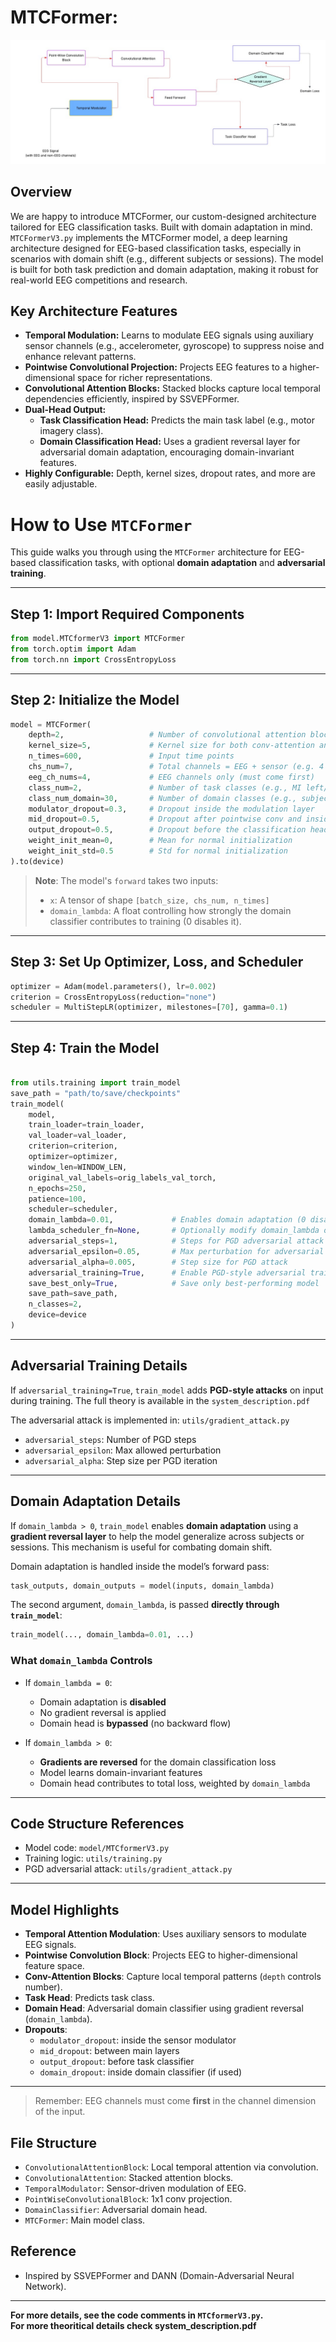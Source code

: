 # MTCFormer:

![MTCFormer Architecture](Arch.jpeg)

## Overview
We are happy to introduce MTCFormer, our custom-designed architecture tailored for EEG classification tasks. Built with domain adaptation in mind.
`MTCFormerV3.py` implements the MTCFormer model, a deep learning architecture designed for EEG-based classification tasks, especially in scenarios with domain shift (e.g., different subjects or sessions). The model is built for both task prediction and domain adaptation, making it robust for real-world EEG competitions and research.

## Key Architecture Features

- **Temporal Modulation:** Learns to modulate EEG signals using auxiliary sensor channels (e.g., accelerometer, gyroscope) to suppress noise and enhance relevant patterns.
- **Pointwise Convolutional Projection:** Projects EEG features to a higher-dimensional space for richer representations.
- **Convolutional Attention Blocks:** Stacked blocks capture local temporal dependencies efficiently, inspired by SSVEPFormer.
- **Dual-Head Output:**
  - **Task Classification Head:** Predicts the main task label (e.g., motor imagery class).
  - **Domain Classification Head:** Uses a gradient reversal layer for adversarial domain adaptation, encouraging domain-invariant features.
- **Highly Configurable:** Depth, kernel sizes, dropout rates, and more are easily adjustable.


#  How to Use `MTCFormer`

This guide walks you through using the `MTCFormer` architecture for EEG-based classification tasks, with optional **domain adaptation** and **adversarial training**.

---

##  Step 1: Import Required Components

```python
from model.MTCformerV3 import MTCFormer
from torch.optim import Adam
from torch.nn import CrossEntropyLoss
```

---

##  Step 2: Initialize the Model

```python
model = MTCFormer(
    depth=2,                   # Number of convolutional attention blocks
    kernel_size=5,             # Kernel size for both conv-attention and pointwise conv
    n_times=600,               # Input time points
    chs_num=7,                 # Total channels = EEG + sensor (e.g. 4 EEG + 3 sensors)
    eeg_ch_nums=4,             # EEG channels only (must come first)
    class_num=2,               # Number of task classes (e.g., MI left/right)
    class_num_domain=30,       # Number of domain classes (e.g., subjects)
    modulator_dropout=0.3,     # Dropout inside the modulation layer
    mid_dropout=0.5,           # Dropout after pointwise conv and inside conv-attention
    output_dropout=0.5,        # Dropout before the classification head
    weight_init_mean=0,        # Mean for normal initialization
    weight_init_std=0.5        # Std for normal initialization
).to(device)
```

>  **Note**: The model's `forward` takes two inputs:
> - `x`: A tensor of shape `[batch_size, chs_num, n_times]`
> - `domain_lambda`: A float controlling how strongly the domain classifier contributes to training (0 disables it).

---

##  Step 3: Set Up Optimizer, Loss, and Scheduler

```python
optimizer = Adam(model.parameters(), lr=0.002)
criterion = CrossEntropyLoss(reduction="none")
scheduler = MultiStepLR(optimizer, milestones=[70], gamma=0.1)
```

---

##  Step 4: Train the Model

```python

from utils.training import train_model
save_path = "path/to/save/checkpoints"
train_model(
    model,
    train_loader=train_loader,
    val_loader=val_loader,
    criterion=criterion,
    optimizer=optimizer,
    window_len=WINDOW_LEN,
    original_val_labels=orig_labels_val_torch,
    n_epochs=250,
    patience=100,
    scheduler=scheduler,
    domain_lambda=0.01,             # Enables domain adaptation (0 disables)
    lambda_scheduler_fn=None,       # Optionally modify domain_lambda over time
    adversarial_steps=1,            # Steps for PGD adversarial attack
    adversarial_epsilon=0.05,       # Max perturbation for adversarial noise
    adversarial_alpha=0.005,        # Step size for PGD attack
    adversarial_training=True,      # Enable PGD-style adversarial training
    save_best_only=True,            # Save only best-performing model
    save_path=save_path,
    n_classes=2,
    device=device
)

```


---

##  Adversarial Training Details

If `adversarial_training=True`, `train_model` adds **PGD-style attacks** on input during training. The full theory is available in the `system_description.pdf`

The adversarial attack is implemented in: `utils/gradient_attack.py`



- `adversarial_steps`: Number of PGD steps
- `adversarial_epsilon`: Max allowed perturbation
- `adversarial_alpha`: Step size per PGD iteration

---

##  Domain Adaptation Details

If `domain_lambda > 0`, `train_model` enables **domain adaptation** using a **gradient reversal layer** to help the model generalize across subjects or sessions. This mechanism is useful for combating domain shift.

Domain adaptation is handled inside the model’s forward pass:

```python
task_outputs, domain_outputs = model(inputs, domain_lambda)
```

The second argument, `domain_lambda`, is passed **directly through `train_model`**:

```python
train_model(..., domain_lambda=0.01, ...)
```

###  What `domain_lambda` Controls

- If `domain_lambda = 0`:  
  - Domain adaptation is **disabled**  
  - No gradient reversal is applied  
  - Domain head is **bypassed** (no backward flow)

- If `domain_lambda > 0`:  
  - **Gradients are reversed** for the domain classification loss  
  - Model learns domain-invariant features
  - Domain head contributes to total loss, weighted by `domain_lambda`

---

##  Code Structure References

- Model code: `model/MTCformerV3.py`
- Training logic: `utils/training.py`
- PGD adversarial attack: `utils/gradient_attack.py`

---

##  Model Highlights 

- **Temporal Attention Modulation**: Uses auxiliary sensors to modulate EEG signals.
- **Pointwise Convolution Block**: Projects EEG to higher-dimensional feature space.
- **Conv-Attention Blocks**: Capture local temporal patterns (`depth` controls number).
- **Task Head**: Predicts task class.
- **Domain Head**: Adversarial domain classifier using gradient reversal (`domain_lambda`).
- **Dropouts**:
  - `modulator_dropout`: inside the sensor modulator
  - `mid_dropout`: between main layers
  - `output_dropout`: before task classifier
  - `domain_dropout`: inside domain classifier (if used)

---

>  Remember: EEG channels must come **first** in the channel dimension of the input.

## File Structure

- `ConvolutionalAttentionBlock`: Local temporal attention via convolution.
- `ConvolutionalAttention`: Stacked attention blocks.
- `TemporalModulator`: Sensor-driven modulation of EEG.
- `PointWiseConvolutionalBlock`: 1x1 conv projection.
- `DomainClassifier`: Adversarial domain head.
- `MTCFormer`: Main model class.

## Reference

- Inspired by SSVEPFormer and DANN (Domain-Adversarial Neural Network).

---

**For more details, see the code comments in `MTCformerV3.py`.**  
**For more theoritical details check system_description.pdf**
